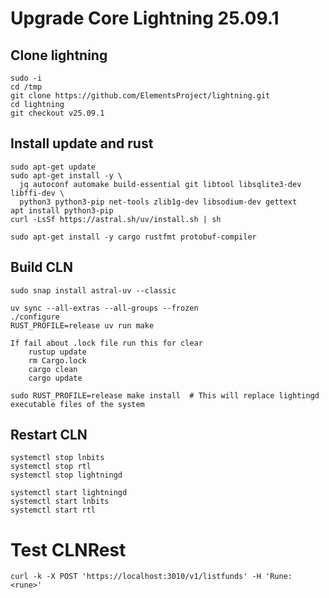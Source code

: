# Upgrade Core Lightning 25.09.1

## Clone lightning
~~~
sudo -i
cd /tmp
git clone https://github.com/ElementsProject/lightning.git
cd lightning
git checkout v25.09.1
~~~

## Install update and rust
~~~
sudo apt-get update
sudo apt-get install -y \
  jq autoconf automake build-essential git libtool libsqlite3-dev libffi-dev \
  python3 python3-pip net-tools zlib1g-dev libsodium-dev gettext
apt install python3-pip
curl -LsSf https://astral.sh/uv/install.sh | sh

sudo apt-get install -y cargo rustfmt protobuf-compiler
~~~

## Build CLN
~~~
sudo snap install astral-uv --classic

uv sync --all-extras --all-groups --frozen
./configure
RUST_PROFILE=release uv run make

~~~
~~~
If fail about .lock file run this for clear
    rustup update
    rm Cargo.lock
    cargo clean
    cargo update

~~~
~~~
sudo RUST_PROFILE=release make install  # This will replace lightingd executable files of the system
~~~

## Restart CLN
~~~
systemctl stop lnbits
systemctl stop rtl
systemctl stop lightningd

systemctl start lightningd
systemctl start lnbits
systemctl start rtl
~~~

# Test CLNRest
~~~
curl -k -X POST 'https://localhost:3010/v1/listfunds' -H 'Rune: <rune>'
~~~
